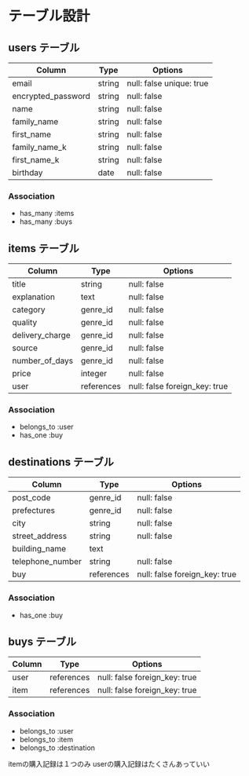 # テーブル設計

## users テーブル
| Column              | Type    | Options                  |
| ------------------- | ------- | ------------------------ |
| email               | string  | null: false unique: true |
| encrypted_password  | string  | null: false              |
| name                | string  | null: false              |
| family_name         | string  | null: false              |
| first_name          | string  | null: false              |
| family_name_k       | string  | null: false              |
| first_name_k        | string  | null: false              |
| birthday            | date    | null: false              |

### Association
- has_many :items
- has_many :buys


## items テーブル
| Column             | Type       | Options                       |
| ------------------ | ---------- | ----------------------------- |
| title              | string     | null: false                   |
| explanation        | text       | null: false                   |
| category           | genre_id   | null: false                   |
| quality            | genre_id   | null: false                   |
| delivery_charge    | genre_id   | null: false                   |
| source             | genre_id   | null: false                   |
| number_of_days     | genre_id   | null: false                   |
| price              | integer    | null: false                   |
| user               | references | null: false foreign_key: true |

### Association
- belongs_to :user
- has_one :buy


## destinations テーブル
| Column                 | Type       | Options                       |
| ---------------------- | ---------- | ----------------------------- |
| post_code              | genre_id   | null: false                   |
| prefectures            | genre_id   | null: false                   |
| city                   | string     | null: false                   |
| street_address         | string     | null: false                   |
| building_name          | text       |                               |
| telephone_number       | string     | null: false                   |
| buy                    | references | null: false foreign_key: true |

### Association
- has_one :buy


## buys テーブル
| Column                 | Type       | Options                       |
| ---------------------- | ---------- | ----------------------------- |
| user                   | references | null: false foreign_key: true |
| item                   | references | null: false foreign_key: true |

### Association
- belongs_to :user
- belongs_to :item
- belongs_to :destination

itemの購入記録は１つのみ
userの購入記録はたくさんあっていい